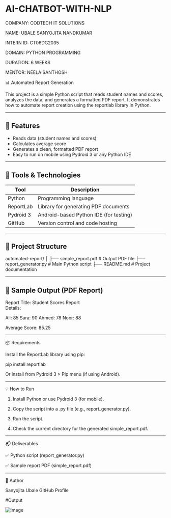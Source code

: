 # AI-CHATBOT-WITH-NLP

COMPANY: CODTECH IT SOLUTIONS

NAME: UBALE SANYOJITA NANDKUMAR

INTERN ID: CT06DG2035

DOMAIN: PYTHON PROGRAMMING

DURATION: 6 WEEKS

MENTOR: NEELA SANTHOSH

📊 Automated Report Generation

This project is a simple Python script that reads student names and scores, analyzes the data, and generates a formatted PDF report. It demonstrates how to automate report creation using the reportlab library in Python.

---

## 🚀 Features

- Reads data (student names and scores)
- Calculates average score
- Generates a clean, formatted PDF report
- Easy to run on mobile using Pydroid 3 or any Python IDE

---

## 🧰 Tools & Technologies

| Tool        | Description                            |
|-------------|----------------------------------------|
| Python      | Programming language                   |
| ReportLab   | Library for generating PDF documents   |
| Pydroid 3   | Android-based Python IDE (for testing) |
| GitHub      | Version control and code hosting       |

---

## 📁 Project Structure

automated-report/ │ ├── simple_report.pdf      # Output PDF file ├── report_generator.py    # Main Python script ├── README.md              # Project documentation

---

## 🧾 Sample Output (PDF Report)

Report Title: Student Scores Report  
Details:

Ali: 85
Sara: 90
Ahmed: 78
Noor: 88

Average Score: 85.25

---

📦 Requirements

Install the ReportLab library using pip:

pip install reportlab

Or install from Pydroid 3 > Pip menu (if using Android).


---

💡 How to Run

1. Install Python or use Pydroid 3 (for mobile).


2. Copy the script into a .py file (e.g., report_generator.py).


3. Run the script.


4. Check the current directory for the generated simple_report.pdf.




---

📬 Deliverables

✅ Python script (report_generator.py)

✅ Sample report PDF (simple_report.pdf)



---

📌 Author

Sanyojita Ubale
GitHub Profile

#Output

![Image](https://github.com/user-attachments/assets/55a4ecac-53f8-4444-b1c8-46e0057b6b1b)
